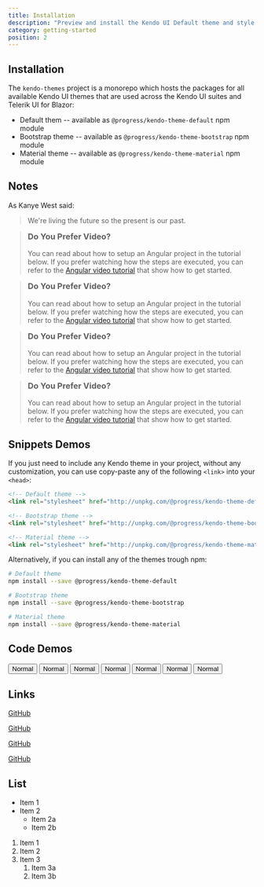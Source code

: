 ```yaml
---
title: Installation
description: "Preview and install the Kendo UI Default theme and style the Kendo UI components in Angular and React projects."
category: getting-started
position: 2
---
```


## Installation

The `kendo-themes` project is a monorepo which hosts the packages for all available Kendo UI themes that are used across the Kendo UI suites and Telerik UI for Blazor:

* Default them -- available as `@progress/kendo-theme-default` npm module
* Bootstrap theme -- available as `@progress/kendo-theme-bootstrap` npm module
* Material theme -- available as `@progress/kendo-theme-material` npm module

## Notes

As Kanye West said:

> We're living the future so
> the present is our past.

<blockquote type="error">
    <h3 style="margin-top: 0;">Do You Prefer Video?</h3>
    <p>You can read about how to setup an Angular project in the tutorial below. If you prefer watching how the steps are executed, you can refer to the <a href="https://www.telerik.com/campaigns/kendo-ui/using-kendo-ui-with-angular-video-tutorial">Angular video tutorial</a> that show how to get started.</p>
</blockquote>

<blockquote type="info">
    <h3 style="margin-top: 0;">Do You Prefer Video?</h3>
    <p>You can read about how to setup an Angular project in the tutorial below. If you prefer watching how the steps are executed, you can refer to the <a href="https://www.telerik.com/campaigns/kendo-ui/using-kendo-ui-with-angular-video-tutorial">Angular video tutorial</a> that show how to get started.</p>
</blockquote>

<blockquote type="success">
    <h3 style="margin-top: 0;">Do You Prefer Video?</h3>
    <p>You can read about how to setup an Angular project in the tutorial below. If you prefer watching how the steps are executed, you can refer to the <a href="https://www.telerik.com/campaigns/kendo-ui/using-kendo-ui-with-angular-video-tutorial">Angular video tutorial</a> that show how to get started.</p>
</blockquote>

<blockquote type="warning">
    <h3 style="margin-top: 0;">Do You Prefer Video?</h3>
    <p>You can read about how to setup an Angular project in the tutorial below. If you prefer watching how the steps are executed, you can refer to the <a href="https://www.telerik.com/campaigns/kendo-ui/using-kendo-ui-with-angular-video-tutorial">Angular video tutorial</a> that show how to get started.</p>
</blockquote>

## Snippets Demos

If you just need to include any Kendo theme in your project, without any customization, you can use copy-paste any of the following `<link>` into your `<head>`:

```html
<!-- Default theme -->
<link rel="stylesheet" href="http://unpkg.com/@progress/kendo-theme-default/dist/all.css" />

<!-- Bootstrap theme -->
<link rel="stylesheet" href="http://unpkg.com/@progress/kendo-theme-bootstrap/dist/all.css" />

<!-- Material theme -->
<link rel="stylesheet" href="http://unpkg.com/@progress/kendo-theme-material/dist/all.css" />
```

Alternatively, if you can install any of the themes trough npm:

```sh
# Default theme
npm install --save @progress/kendo-theme-default

# Bootstrap theme
npm install --save @progress/kendo-theme-bootstrap

# Material theme
npm install --save @progress/kendo-theme-material
```

## Code Demos

<demo>
<span><button class="k-button">Normal</button></span>
<span><button class="k-button k-primary">Normal</button></span>
<span><button class="k-button k-flat">Normal</button></span>
<span><button class="k-button k-flat k-primary">Normal</button></span>
<span><button class="k-button k-outline">Normal</button></span>
<span><button class="k-button k-outline k-primary">Normal</button></span>
<span><button class="k-button k-button-clear">Normal</button></span>
</demo>

## Links

[GitHub](http://github.com)

[GitHub](http://github.com)

[GitHub](http://github.com)

[GitHub](http://github.com)

## List

* Item 1
* Item 2
  * Item 2a
  * Item 2b

1. Item 1
1. Item 2
1. Item 3
   1. Item 3a
   1. Item 3b



